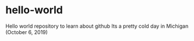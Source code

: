# hello-world
Hello world repository to learn about github
Its a pretty cold day in Michigan (October 6, 2019)

